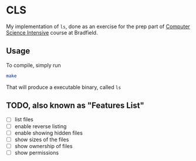 # CLS

My implementation of `ls`, done as an exercise for the prep part of [Computer Science Intensive](https://www.youtube.com/watch?v=xDVC3wKjS64) course at Bradfield.

## Usage

To compile, simply run

```sh
make
```

That will produce a executable binary, called `ls`

## TODO, also known as "Features List"

- [ ] list files 
- [ ] enable reverse listing
- [ ] enable showing hidden files
- [ ] show sizes of the files
- [ ] show ownership of files
- [ ] show permissions
